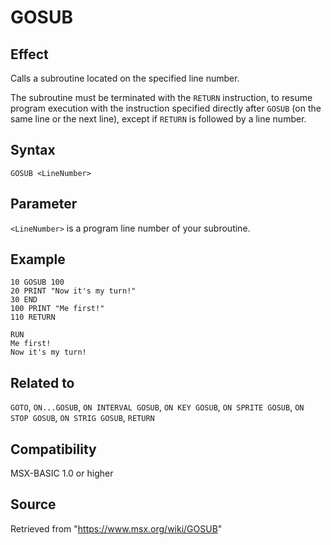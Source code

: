 # GOSUB

## Effect

Calls a subroutine located on the specified line number.

The subroutine must be terminated with the `RETURN` instruction, to resume program execution with the instruction specified directly after `GOSUB` (on the same line or the next line), except if `RETURN` is followed by a line number.

## Syntax

`GOSUB <LineNumber>`

## Parameter

`<LineNumber>` is a program line number of your subroutine.

## Example

```basic
10 GOSUB 100
20 PRINT "Now it's my turn!"
30 END
100 PRINT "Me first!"
110 RETURN
 
RUN
Me first!
Now it's my turn!
```

## Related to

`GOTO`, `ON...GOSUB`, `ON INTERVAL GOSUB`, `ON KEY GOSUB`, `ON SPRITE GOSUB`, `ON STOP GOSUB`, `ON STRIG GOSUB`, `RETURN`

## Compatibility

MSX-BASIC 1.0 or higher

## Source

Retrieved from "https://www.msx.org/wiki/GOSUB"
